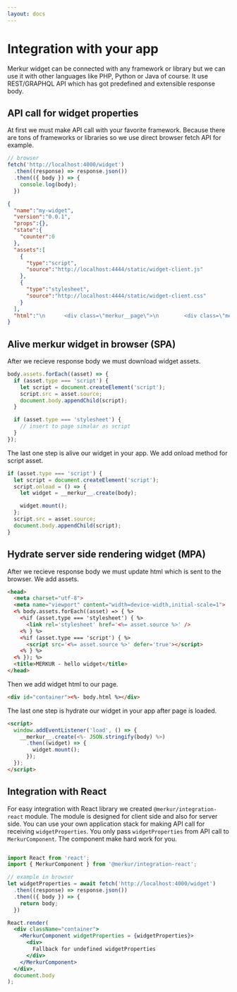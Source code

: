 ```yaml
---
layout: docs
---
```


# Integration with your app

Merkur widget can be connected with any framework or library but we can use it with other languages like PHP, Python or Java of course. It use REST/GRAPHQL API which has got predefined and extensible response body.

## API call for widget properties

At first we must make API call with your favorite framework. Because there are tons of frameworks or libraries so we use direct browser fetch API for example. 

```javascript
// browser
fetch('http://localhost:4000/widget')
  .then((response) => response.json())
  .then(({ body }) => {
    console.log(body);
  })

```

```json
{
  "name":"my-widget",
  "version":"0.0.1",
  "props":{},
  "state":{
    "counter":0
  },
  "assets":[
    {
      "type":"script",
      "source":"http://localhost:4444/static/widget-client.js"
    },
    {
      "type":"stylesheet",
      "source":"http://localhost:4444/static/widget-client.css"
    }
  ],
  "html":"\n      <div class=\"merkur__page\">\n        <div class=\"merkur__headline\">\n          <div class=\"merkur__view\">\n            \n    <div class=\"merkur__icon\">\n      <img src=\"http://localhost:4444/static/merkur-icon.png\" alt=\"Merkur\">\n    </div>\n  \n            \n    <h1>Welcome to <a href=\"https://github.com/mjancarik/merkur\">MERKUR</a>,<br> a javascript library for front-end microservices.</h1>\n  \n            \n    <p>The widget's name is <strong>my-widget@0.0.1</strong>.</p>\n  \n          </div>\n        </div>\n        <div class=\"merkur__view\">\n          \n    <div>\n      <h2>Counter widget:</h2>\n      <p>Count: 0</p>\n      <button onclick=\"return ((...rest) =&gt; {\n        return originalFunction(widget, ...rest);\n      }).call(this, event)\">\n        increase counter\n      </button>\n      <button onclick=\"return ((...rest) =&gt; {\n        return originalFunction(widget, ...rest);\n      }).call(this, event)\">\n        reset counter\n      </button>\n    </div>\n  \n        </div>\n      </div>\n  "
}
```

## Alive merkur widget in browser (SPA)

After we recieve response body we must download widget assets.

```javascript
body.assets.forEach((asset) => {
  if (asset.type === 'script') {
    let script = document.createElement('script');
    script.src = asset.source;
    document.body.appendChild(script);
  }

  if (asset.type === 'stylesheet') {
    // insert to page simalar as script
  }
});
```

The last one step is alive our widget in your app. We add onload method for script asset.

```javascript
if (asset.type === 'script') {
  let script = document.createElement('script');
  script.onload = () => {
    let widget = __merkur__.create(body);

    widget.mount();
  };
  script.src = asset.source;
  document.body.appendChild(script);
}
```

## Hydrate server side rendering widget (MPA)

After we recieve response body we must update html which is sent to the browser. We add assets.

```html
<head>
  <meta charset="utf-8">
  <meta name="viewport" content="width=device-width,initial-scale=1">
  <% body.assets.forEach((asset) => { %>
    <%if (asset.type === 'stylesheet') { %>
      <link rel='stylesheet' href='<%= asset.source %>' />
    <% } %>
    <%if (asset.type === 'script') { %>
      <script src='<%= asset.source %>' defer='true'></script>
    <% } %>
  <% }); %>
  <title>MERKUR - hello widget</title>
</head>
```

Then we add widget html to our page.

```html
<div id="container"><%- body.html %></div>
```

The last one step is hydrate our widget in your app after page is loaded.

```html
<script>
  window.addEventListener('load', () => {
    __merkur__.create(<%- JSON.stringify(body) %>)
      .then((widget) => {
        widget.mount();
      });
  });
</script>
```

## Integration with React

For easy integration with React library we created `@merkur/integration-react` module. The module is designed for client side and also for server side. You can use your own application stack for making API call for receiving `widgetProperties`. You only pass `widgetProperties` from API call to `MerkurComponent`. The component make hard work for you.

```jsx

import React from 'react';
import { MerkurComponent } from '@merkur/integration-react';

// example in browser
let widgetProperties = await fetch('http://localhost:4000/widget')
  .then((response) => response.json())
  .then(({ body }) => {
    return body;
  })

React.render(
  <div className="container">
    <MerkurComponent widgetProperties = {widgetProperties}>
      <div>
        Fallback for undefined widgetProperties
      </div>
    </MerkurComponent>
  </div>,
  document.body
);
```